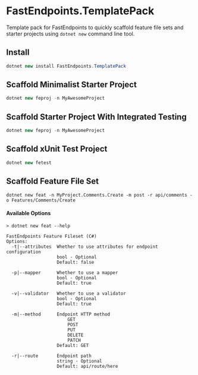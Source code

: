 # FastEndpoints.TemplatePack
Template pack for FastEndpoints to quickly scaffold feature file sets and starter projects using `dotnet new` command line tool.

## Install
```cs
dotnet new install FastEndpoints.TemplatePack
```

## Scaffold Minimalist Starter Project
```cs
dotnet new feproj -n MyAwesomeProject
```

## Scaffold Starter Project With Integrated Testing
```cs
dotnet new feproj -n MyAwesomeProject
```

## Scaffold xUnit Test Project
```cs
dotnet new fetest
```

## Scaffold Feature File Set
```
dotnet new feat -n MyProject.Comments.Create -m post -r api/comments -o Features/Comments/Create
```
#### Available Options

```
> dotnet new feat --help

FastEndpoints Feature Fileset (C#)
Options:
  -t|--attributes  Whether to use attributes for endpoint configuration
                   bool - Optional
                   Default: false

  -p|--mapper      Whether to use a mapper
                   bool - Optional
                   Default: true

  -v|--validator   Whether to use a validator
                   bool - Optional
                   Default: true

  -m|--method      Endpoint HTTP method
                       GET
                       POST
                       PUT
                       DELETE
                       PATCH
                   Default: GET

  -r|--route       Endpoint path
                   string - Optional
                   Default: api/route/here
```